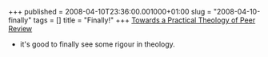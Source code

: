 +++
published = 2008-04-10T23:36:00.001000+01:00
slug = "2008-04-10-finally"
tags = []
title = "Finally!"
+++
[Towards a Practical Theology of Peer
Review](http://www.answersingenesis.org/articles/arj/v1/n1/theology-peer-review)
- it's good to finally see some rigour in theology.
